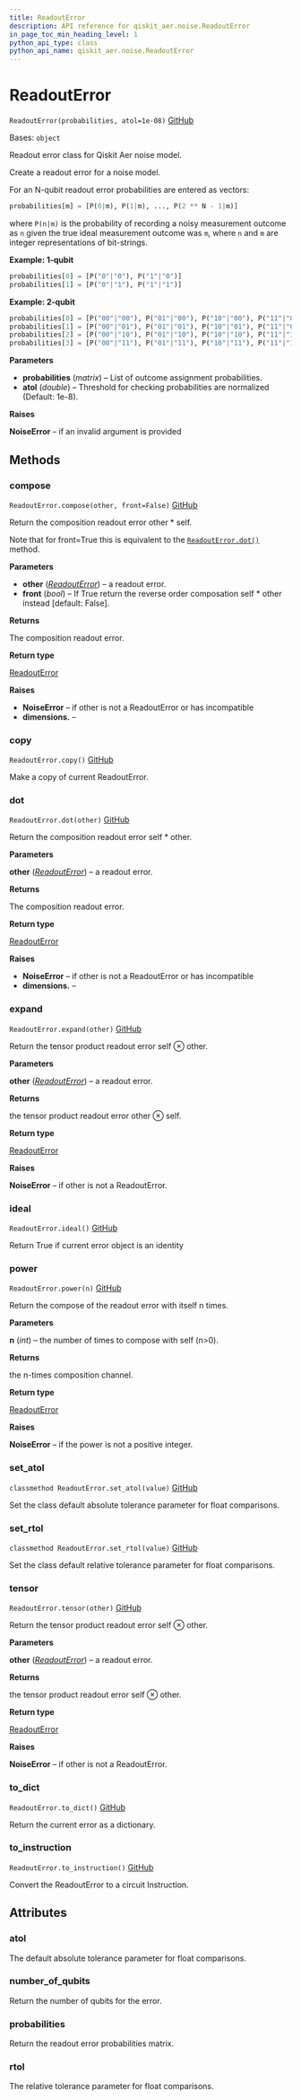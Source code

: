 ```yaml
---
title: ReadoutError
description: API reference for qiskit_aer.noise.ReadoutError
in_page_toc_min_heading_level: 1
python_api_type: class
python_api_name: qiskit_aer.noise.ReadoutError
---
```


# ReadoutError

<span id="qiskit_aer.noise.ReadoutError" />

`ReadoutError(probabilities, atol=1e-08)` [GitHub](https://github.com/qiskit/qiskit-aer/tree/stable/0.12/qiskit_aer/noise/errors/readout_error.py "view source code")

Bases: `object`

Readout error class for Qiskit Aer noise model.

Create a readout error for a noise model.

For an N-qubit readout error probabilities are entered as vectors:

```python
probabilities[m] = [P(0|m), P(1|m), ..., P(2 ** N - 1|m)]
```

where `P(n|m)` is the probability of recording a noisy measurement outcome as `n` given the true ideal measurement outcome was `m`, where `n` and `m` are integer representations of bit-strings.

**Example: 1-qubit**

```python
probabilities[0] = [P("0"|"0"), P("1"|"0")]
probabilities[1] = [P("0"|"1"), P("1"|"1")]
```

**Example: 2-qubit**

```python
probabilities[0] = [P("00"|"00"), P("01"|"00"), P("10"|"00"), P("11"|"00")]
probabilities[1] = [P("00"|"01"), P("01"|"01"), P("10"|"01"), P("11"|"01")]
probabilities[2] = [P("00"|"10"), P("01"|"10"), P("10"|"10"), P("11"|"10")]
probabilities[3] = [P("00"|"11"), P("01"|"11"), P("10"|"11"), P("11"|"11")]
```

**Parameters**

*   **probabilities** (*matrix*) – List of outcome assignment probabilities.
*   **atol** (*double*) – Threshold for checking probabilities are normalized (Default: 1e-8).

**Raises**

**NoiseError** – if an invalid argument is provided

## Methods

### compose

<span id="qiskit_aer.noise.ReadoutError.compose" />

`ReadoutError.compose(other, front=False)` [GitHub](https://github.com/qiskit/qiskit-aer/tree/stable/0.12/qiskit_aer/noise/errors/readout_error.py "view source code")

Return the composition readout error other \* self.

Note that for front=True this is equivalent to the [`ReadoutError.dot()`](qiskit_aer.noise.ReadoutError#dot "qiskit_aer.noise.ReadoutError.dot") method.

**Parameters**

*   **other** ([*ReadoutError*](qiskit_aer.noise.ReadoutError "qiskit_aer.noise.ReadoutError")) – a readout error.
*   **front** (*bool*) – If True return the reverse order composation self \* other instead \[default: False].

**Returns**

The composition readout error.

**Return type**

[ReadoutError](qiskit_aer.noise.ReadoutError "qiskit_aer.noise.ReadoutError")

**Raises**

*   **NoiseError** – if other is not a ReadoutError or has incompatible
*   **dimensions.** –

### copy

<span id="qiskit_aer.noise.ReadoutError.copy" />

`ReadoutError.copy()` [GitHub](https://github.com/qiskit/qiskit-aer/tree/stable/0.12/qiskit_aer/noise/errors/readout_error.py "view source code")

Make a copy of current ReadoutError.

### dot

<span id="qiskit_aer.noise.ReadoutError.dot" />

`ReadoutError.dot(other)` [GitHub](https://github.com/qiskit/qiskit-aer/tree/stable/0.12/qiskit_aer/noise/errors/readout_error.py "view source code")

Return the composition readout error self \* other.

**Parameters**

**other** ([*ReadoutError*](qiskit_aer.noise.ReadoutError "qiskit_aer.noise.ReadoutError")) – a readout error.

**Returns**

The composition readout error.

**Return type**

[ReadoutError](qiskit_aer.noise.ReadoutError "qiskit_aer.noise.ReadoutError")

**Raises**

*   **NoiseError** – if other is not a ReadoutError or has incompatible
*   **dimensions.** –

### expand

<span id="qiskit_aer.noise.ReadoutError.expand" />

`ReadoutError.expand(other)` [GitHub](https://github.com/qiskit/qiskit-aer/tree/stable/0.12/qiskit_aer/noise/errors/readout_error.py "view source code")

Return the tensor product readout error self ⊗ other.

**Parameters**

**other** ([*ReadoutError*](qiskit_aer.noise.ReadoutError "qiskit_aer.noise.ReadoutError")) – a readout error.

**Returns**

the tensor product readout error other ⊗ self.

**Return type**

[ReadoutError](qiskit_aer.noise.ReadoutError "qiskit_aer.noise.ReadoutError")

**Raises**

**NoiseError** – if other is not a ReadoutError.

### ideal

<span id="qiskit_aer.noise.ReadoutError.ideal" />

`ReadoutError.ideal()` [GitHub](https://github.com/qiskit/qiskit-aer/tree/stable/0.12/qiskit_aer/noise/errors/readout_error.py "view source code")

Return True if current error object is an identity

### power

<span id="qiskit_aer.noise.ReadoutError.power" />

`ReadoutError.power(n)` [GitHub](https://github.com/qiskit/qiskit-aer/tree/stable/0.12/qiskit_aer/noise/errors/readout_error.py "view source code")

Return the compose of the readout error with itself n times.

**Parameters**

**n** (*int*) – the number of times to compose with self (n>0).

**Returns**

the n-times composition channel.

**Return type**

[ReadoutError](qiskit_aer.noise.ReadoutError "qiskit_aer.noise.ReadoutError")

**Raises**

**NoiseError** – if the power is not a positive integer.

### set\_atol

<span id="qiskit_aer.noise.ReadoutError.set_atol" />

`classmethod ReadoutError.set_atol(value)` [GitHub](https://github.com/qiskit/qiskit-aer/tree/stable/0.12/qiskit_aer/noise/errors/readout_error.py "view source code")

Set the class default absolute tolerance parameter for float comparisons.

### set\_rtol

<span id="qiskit_aer.noise.ReadoutError.set_rtol" />

`classmethod ReadoutError.set_rtol(value)` [GitHub](https://github.com/qiskit/qiskit-aer/tree/stable/0.12/qiskit_aer/noise/errors/readout_error.py "view source code")

Set the class default relative tolerance parameter for float comparisons.

### tensor

<span id="qiskit_aer.noise.ReadoutError.tensor" />

`ReadoutError.tensor(other)` [GitHub](https://github.com/qiskit/qiskit-aer/tree/stable/0.12/qiskit_aer/noise/errors/readout_error.py "view source code")

Return the tensor product readout error self ⊗ other.

**Parameters**

**other** ([*ReadoutError*](qiskit_aer.noise.ReadoutError "qiskit_aer.noise.ReadoutError")) – a readout error.

**Returns**

the tensor product readout error self ⊗ other.

**Return type**

[ReadoutError](qiskit_aer.noise.ReadoutError "qiskit_aer.noise.ReadoutError")

**Raises**

**NoiseError** – if other is not a ReadoutError.

### to\_dict

<span id="qiskit_aer.noise.ReadoutError.to_dict" />

`ReadoutError.to_dict()` [GitHub](https://github.com/qiskit/qiskit-aer/tree/stable/0.12/qiskit_aer/noise/errors/readout_error.py "view source code")

Return the current error as a dictionary.

### to\_instruction

<span id="qiskit_aer.noise.ReadoutError.to_instruction" />

`ReadoutError.to_instruction()` [GitHub](https://github.com/qiskit/qiskit-aer/tree/stable/0.12/qiskit_aer/noise/errors/readout_error.py "view source code")

Convert the ReadoutError to a circuit Instruction.

## Attributes

<span id="qiskit_aer.noise.ReadoutError.atol" />

### atol

The default absolute tolerance parameter for float comparisons.

<span id="qiskit_aer.noise.ReadoutError.number_of_qubits" />

### number\_of\_qubits

Return the number of qubits for the error.

<span id="qiskit_aer.noise.ReadoutError.probabilities" />

### probabilities

Return the readout error probabilities matrix.

<span id="qiskit_aer.noise.ReadoutError.rtol" />

### rtol

The relative tolerance parameter for float comparisons.

